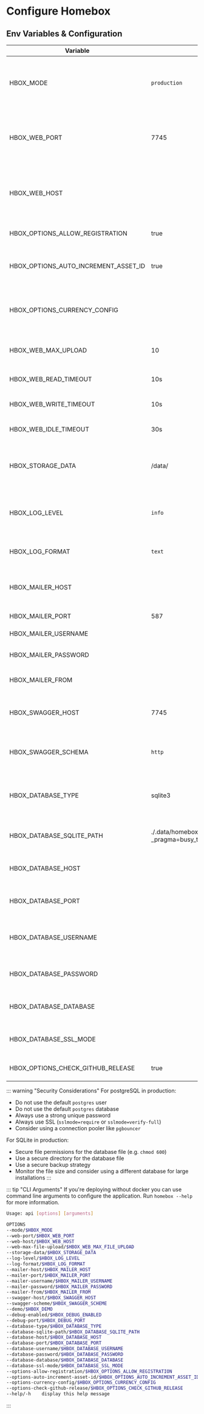 # Configure Homebox

## Env Variables & Configuration

| Variable                             | Default                                                                    | Description                                                                            |
|--------------------------------------|----------------------------------------------------------------------------|----------------------------------------------------------------------------------------|
| HBOX_MODE                            | `production`                                                               | application mode used for runtime behavior  can be one of: `development`, `production` |
| HBOX_WEB_PORT                        | 7745                                                                       | port to run the web server on, if you're using docker do not change this               |
| HBOX_WEB_HOST                        |                                                                            | host to run the web server on, if you're using docker do not change this               |
| HBOX_OPTIONS_ALLOW_REGISTRATION      | true                                                                       | allow users to register themselves                                                     |
| HBOX_OPTIONS_AUTO_INCREMENT_ASSET_ID | true                                                                       | auto-increments the asset_id field for new items                                       |
| HBOX_OPTIONS_CURRENCY_CONFIG         |                                                                            | json configuration file containing additional currencie                                |
| HBOX_WEB_MAX_UPLOAD                  | 10                                                                         | maximum file upload size supported in MB                                               |
| HBOX_WEB_READ_TIMEOUT                | 10s                                                                        | Read timeout of HTTP sever                                                             |
| HBOX_WEB_WRITE_TIMEOUT               | 10s                                                                        | Write timeout of HTTP server                                                           |
| HBOX_WEB_IDLE_TIMEOUT                | 30s                                                                        | Idle timeout of HTTP server                                                            |
| HBOX_STORAGE_DATA                    | /data/                                                                     | path to the data directory, do not change this if you're using docker                  |
| HBOX_LOG_LEVEL                       | `info`                                                                     | log level to use, can be one of `trace`, `debug`, `info`, `warn`, `error`, `critical`  |
| HBOX_LOG_FORMAT                      | `text`                                                                     | log format to use, can be one of: `text`, `json`                                       |
| HBOX_MAILER_HOST                     |                                                                            | email host to use, if not set no email provider will be used                           |
| HBOX_MAILER_PORT                     | 587                                                                        | email port to use                                                                      |
| HBOX_MAILER_USERNAME                 |                                                                            | email user to use                                                                      |
| HBOX_MAILER_PASSWORD                 |                                                                            | email password to use                                                                  |
| HBOX_MAILER_FROM                     |                                                                            | email from address to use                                                              |
| HBOX_SWAGGER_HOST                    | 7745                                                                       | swagger host to use, if not set swagger will be disabled                               |
| HBOX_SWAGGER_SCHEMA                  | `http`                                                                     | swagger schema to use, can be one of: `http`, `https`                                  |
| HBOX_DATABASE_TYPE                   | sqlite3                                                                    | sets the correct database type (`sqlite3` or `postgres`)                               |
| HBOX_DATABASE_SQLITE_PATH            | ./.data/homebox.db?_pragma=busy_timeout=999&_pragma=journal_mode=WAL&_fk=1 | sets the directory path for Sqlite                                                     |
| HBOX_DATABASE_HOST                   |                                                                            | sets the hostname for a postgres database                                              |
| HBOX_DATABASE_PORT                   |                                                                            | sets the port for a postgres database                                                  |
| HBOX_DATABASE_USERNAME               |                                                                            | sets the username for a postgres connection                                            |
| HBOX_DATABASE_PASSWORD               |                                                                            | sets the password for a postgres connection                                            |
| HBOX_DATABASE_DATABASE               |                                                                            | sets the database for a postgres connection                                            |
| HBOX_DATABASE_SSL_MODE               |                                                                            | sets the sslmode for a postgres connection                                             |
| HBOX_OPTIONS_CHECK_GITHUB_RELEASE    | true                                                                       | check for new github releases                                                          |

::: warning "Security Considerations"
For postgreSQL in production:
- Do not use the default `postgres` user
- Do not use the default `postgres` database
- Always use a strong unique password
- Always use SSL (`sslmode=require` or `sslmode=verify-full`)
- Consider using a connection pooler like `pgbouncer`

For SQLite in production:
- Secure file permissions for the database file (e.g. `chmod 600`)
- Use a secure directory for the database file
- Use a secure backup strategy
- Monitor the file size and consider using a different database for large installations
:::

::: tip "CLI Arguments"
If you're deploying without docker you can use command line arguments to configure the application. Run `homebox --help` for more information.

```sh
Usage: api [options] [arguments]

OPTIONS
--mode/$HBOX_MODE                                                        <string>  (default: development)
--web-port/$HBOX_WEB_PORT                                                <string>  (default: 7745)
--web-host/$HBOX_WEB_HOST                                                <string>
--web-max-file-upload/$HBOX_WEB_MAX_FILE_UPLOAD                          <int>     (default: 10)
--storage-data/$HBOX_STORAGE_DATA                                        <string>  (default: ./.data)
--log-level/$HBOX_LOG_LEVEL                                              <string>  (default: info)
--log-format/$HBOX_LOG_FORMAT                                            <string>  (default: text)
--mailer-host/$HBOX_MAILER_HOST                                          <string>
--mailer-port/$HBOX_MAILER_PORT                                          <int>
--mailer-username/$HBOX_MAILER_USERNAME                                  <string>
--mailer-password/$HBOX_MAILER_PASSWORD                                  <string>
--mailer-from/$HBOX_MAILER_FROM                                          <string>
--swagger-host/$HBOX_SWAGGER_HOST                                        <string>  (default: localhost:7745)
--swagger-scheme/$HBOX_SWAGGER_SCHEME                                    <string>  (default: http)
--demo/$HBOX_DEMO                                                        <bool>
--debug-enabled/$HBOX_DEBUG_ENABLED                                      <bool>    (default: false)
--debug-port/$HBOX_DEBUG_PORT                                            <string>  (default: 4000)
--database-type/$HBOX_DATABASE_TYPE                                      <string>  (default: sqlite3)
--database-sqlite-path/$HBOX_DATABASE_SQLITE_PATH                        <string>  (default: ./.data/homebox.db?_pragma=busy_timeout=999&_pragma=journal_mode=WAL&_fk=1)
--database-host/$HBOX_DATABASE_HOST                                      <string>
--database-port/$HBOX_DATABASE_PORT                                      <string>
--database-username/$HBOX_DATABASE_USERNAME                              <string>
--database-password/$HBOX_DATABASE_PASSWORD                              <string>
--database-database/$HBOX_DATABASE_DATABASE                              <string>
--database-ssl-mode/$HBOX_DATABASE_SSL_MODE                              <string>
--options-allow-registration/$HBOX_OPTIONS_ALLOW_REGISTRATION            <bool>    (default: true)
--options-auto-increment-asset-id/$HBOX_OPTIONS_AUTO_INCREMENT_ASSET_ID  <bool>    (default: true)
--options-currency-config/$HBOX_OPTIONS_CURRENCY_CONFIG                  <string>
--options-check-github-release/$HBOX_OPTIONS_CHECK_GITHUB_RELEASE        <bool>    (default: true)
--help/-h    display this help message
```
:::

